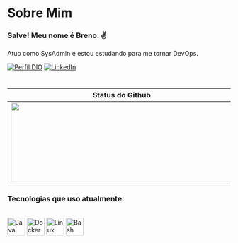 # Sobre Mim
### Salve! Meu nome é Breno. ✌️
Atuo como SysAdmin e estou estudando para me tornar DevOps. 

[![Perfil DIO](https://img.shields.io/badge/-Meu%20Perfil%20na%20DIO-30A3DC?style=for-the-badge)](https://www.dio.me/users/fernandesopa)
[![LinkedIn](https://img.shields.io/badge/-LinkedIn-000?style=for-the-badge&logo=linkedin&logoColor=30A3DC)](https://www.linkedin.com/in/brenobfsn)

#
Status do Github       |  Linguagens Mais utilizadas
:-------------------------:|:-------------------------:
<img height= 180em width= 500em src= "https://github-readme-stats.vercel.app/api?username=windjhammer&show_icons=true&theme=transparent&hide_title=true"/> |<img height= 180em width= 320em src= "https://github-readme-stats.vercel.app/api/top-langs/?username=windjhammer&layout=compact&langs_count=16&theme=transparent&hide_title=true"/>

### Tecnologias que uso atualmente:  
<div style= display: inline_block><br/>
<img align= center alt="Java" width= 40 src="https://cdn.jsdelivr.net/gh/devicons/devicon/icons/java/java-original-wordmark.svg" />
<img align= center alt="Docker" width= 40 src="https://cdn.jsdelivr.net/gh/devicons/devicon/icons/docker/docker-original-wordmark.svg" />
<img align= center alt="Linux" width= 40 src="https://cdn.jsdelivr.net/gh/devicons/devicon/icons/linux/linux-original.svg" />
<img align= center alt="Bash" width= 40 src="https://cdn.jsdelivr.net/gh/devicons/devicon/icons/bash/bash-original.svg" />
</div>
